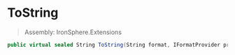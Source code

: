 ﻿

# ToString

> Assembly: IronSphere.Extensions

```csharp
public virtual sealed String ToString(String format, IFormatProvider provider)
```



 